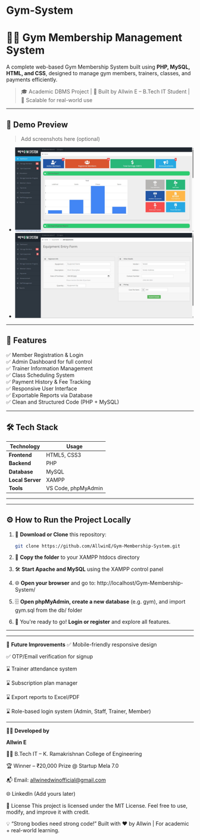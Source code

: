 # Gym-System
# 🏋️‍♂️ Gym Membership Management System

A complete web-based Gym Membership System built using **PHP, MySQL, HTML, and CSS**, designed to manage gym members, trainers, classes, and payments efficiently.

> 🎓 Academic DBMS Project | 🧠 Built by Allwin E – B.Tech IT Student | 🚀 Scalable for real-world use

---

## 📸 Demo Preview

> Add screenshots here (optional)
- ![Dashboard Screenshot](assets/dashboard.jpg)
- ![Member Panel](assets/member.jpg)

---

## 🚀 Features

✅ Member Registration & Login  
✅ Admin Dashboard for full control  
✅ Trainer Information Management  
✅ Class Scheduling System  
✅ Payment History & Fee Tracking  
✅ Responsive User Interface  
✅ Exportable Reports via Database  
✅ Clean and Structured Code (PHP + MySQL)

---

## 🛠️ Tech Stack

| Technology | Usage |
|------------|--------|
| **Frontend** | HTML5, CSS3 |
| **Backend**  | PHP |
| **Database** | MySQL |
| **Local Server** | XAMPP |
| **Tools** | VS Code, phpMyAdmin |

---


---

## ⚙️ How to Run the Project Locally

1. 🔽 **Download or Clone** this repository:
   ```bash
   git clone https://github.com/AllwinE/Gym-Membership-System.git
2. 📁 **Copy the folder** to your XAMPP htdocs directory

3. 🛠️ **Start Apache and MySQL** using the XAMPP control panel

4. 🌐 **Open your browser** and go to:
      http://localhost/Gym-Membership-System/
5. 🗄️ **Open phpMyAdmin, create a new database** (e.g. gym), and import gym.sql from the db/ folder

6. 🏁 You're ready to go! **Login or register** and explore all features.
---

---

🎯 **Future Improvements**
✅ Mobile-friendly responsive design

✅ OTP/Email verification for signup

⌛ Trainer attendance system

⌛ Subscription plan manager

⌛ Export reports to Excel/PDF

⌛ Role-based login system (Admin, Staff, Trainer, Member)

---

👨‍💻 **Developed by**

**Allwin E**

🧑‍🎓 B.Tech IT – K. Ramakrishnan College of Engineering

🏆 Winner – ₹20,000 Prize @ Startup Mela 7.0

📬 Email: allwinedwinofficial@gmail.com

🌐 LinkedIn (Add yours later)

📃 License
This project is licensed under the MIT License.
Feel free to use, modify, and improve it with credit.

💡 “Strong bodies need strong code!”
Built with ❤️ by Allwin | For academic + real-world learning.
